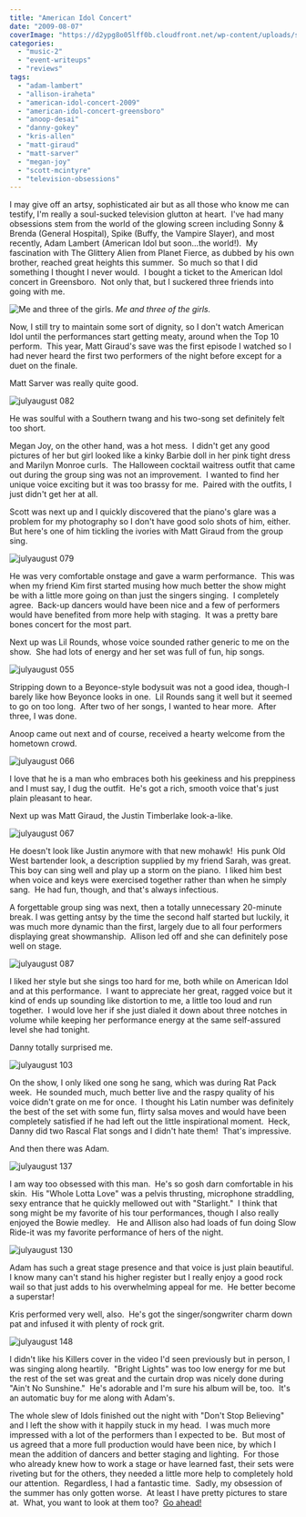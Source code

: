 ```yaml
---
title: "American Idol Concert"
date: "2009-08-07"
coverImage: "https://d2ypg8o05lff0b.cloudfront.net/wp-content/uploads/sites/3/2009/08/julyaugust-137.jpg"
categories:
  - "music-2"
  - "event-writeups"
  - "reviews"
tags:
  - "adam-lambert"
  - "allison-iraheta"
  - "american-idol-concert-2009"
  - "american-idol-concert-greensboro"
  - "anoop-desai"
  - "danny-gokey"
  - "kris-allen"
  - "matt-giraud"
  - "matt-sarver"
  - "megan-joy"
  - "scott-mcintyre"
  - "television-obsessions"
---
```


I may give off an artsy, sophisticated air but as all those who know me can testify, I'm really a soul-sucked television glutton at heart.  I've had many obsessions stem from the world of the glowing screen including Sonny & Brenda (General Hospital), Spike (Buffy, the Vampire Slayer), and most recently, Adam Lambert (American Idol but soon...the world!).  My fascination with The Glittery Alien from Planet Fierce, as dubbed by his own brother, reached great heights this summer.  So much so that I did something I thought I never would.  I bought a ticket to the American Idol concert in Greensboro.  Not only that, but I suckered three friends into going with me.

<div class="caption">

![Me and three of the girls.](https://d2ypg8o05lff0b.cloudfront.net/wp-content/uploads/sites/3/2009/08/julyaugust-037.jpg) *Me and three of the girls.* </div>

Now, I still try to maintain some sort of dignity, so I don't watch American Idol until the performances start getting meaty, around when the Top 10 perform.  This year, Matt Giraud's save was the first episode I watched so I had never heard the first two performers of the night before except for a duet on the finale.

<!--more-->

Matt Sarver was really quite good.

![julyaugust 082](https://d2ypg8o05lff0b.cloudfront.net/wp-content/uploads/sites/3/2009/08/julyaugust-082.jpg)

He was soulful with a Southern twang and his two-song set definitely felt too short.

Megan Joy, on the other hand, was a hot mess.  I didn't get any good pictures of her but girl looked like a kinky Barbie doll in her pink tight dress and Marilyn Monroe curls.  The Halloween cocktail waitress outfit that came out during the group sing was not an improvement.  I wanted to find her unique voice exciting but it was too brassy for me.  Paired with the outfits, I just didn't get her at all.

Scott was next up and I quickly discovered that the piano's glare was a problem for my photography so I don't have good solo shots of him, either. But here's one of him tickling the ivories with Matt Giraud from the group sing.

![julyaugust 079](https://d2ypg8o05lff0b.cloudfront.net/wp-content/uploads/sites/3/2009/08/julyaugust-079.jpg)

He was very comfortable onstage and gave a warm performance.  This was when my friend Kim first started musing how much better the show might be with a little more going on than just the singers singing.  I completely agree.  Back-up dancers would have been nice and a few of performers would have benefited from more help with staging.  It was a pretty bare bones concert for the most part.

Next up was Lil Rounds, whose voice sounded rather generic to me on the show.  She had lots of energy and her set was full of fun, hip songs.

![julyaugust 055](https://d2ypg8o05lff0b.cloudfront.net/wp-content/uploads/sites/3/2009/08/julyaugust-055.jpg)

Stripping down to a Beyonce-style bodysuit was not a good idea, though-I barely like how Beyonce looks in one.  Lil Rounds sang it well but it seemed to go on too long.  After two of her songs, I wanted to hear more.  After three, I was done.

Anoop came out next and of course, received a hearty welcome from the hometown crowd.

![julyaugust 066](https://d2ypg8o05lff0b.cloudfront.net/wp-content/uploads/sites/3/2009/08/julyaugust-066.jpg)

I love that he is a man who embraces both his geekiness and his preppiness and I must say, I dug the outfit.  He's got a rich, smooth voice that's just plain pleasant to hear.

Next up was Matt Giraud, the Justin Timberlake look-a-like.

![julyaugust 067](https://d2ypg8o05lff0b.cloudfront.net/wp-content/uploads/sites/3/2009/08/julyaugust-067.jpg)

He doesn't look like Justin anymore with that new mohawk!  His punk Old West bartender look, a description supplied by my friend Sarah, was great.  This boy can sing well and play up a storm on the piano.  I liked him best when voice and keys were exercised together rather than when he simply sang.  He had fun, though, and that's always infectious.

A forgettable group sing was next, then a totally unnecessary 20-minute break. I was getting antsy by the time the second half started but luckily, it was much more dynamic than the first, largely due to all four performers displaying great showmanship.  Allison led off and she can definitely pose well on stage.

![julyaugust 087](https://d2ypg8o05lff0b.cloudfront.net/wp-content/uploads/sites/3/2009/08/julyaugust-087.jpg)

I liked her style but she sings too hard for me, both while on American Idol and at this performance.  I want to appreciate her great, ragged voice but it kind of ends up sounding like distortion to me, a little too loud and run together.  I would love her if she just dialed it down about three notches in volume while keeping her performance energy at the same self-assured level she had tonight.

Danny totally surprised me.

![julyaugust 103](https://d2ypg8o05lff0b.cloudfront.net/wp-content/uploads/sites/3/2009/08/julyaugust-103.jpg)

On the show, I only liked one song he sang, which was during Rat Pack week.  He sounded much, much better live and the raspy quality of his voice didn't grate on me for once.  I thought his Latin number was definitely the best of the set with some fun, flirty salsa moves and would have been completely satisfied if he had left out the little inspirational moment.  Heck, Danny did two Rascal Flat songs and I didn't hate them!  That's impressive.

And then there was Adam.

![julyaugust 137](https://d2ypg8o05lff0b.cloudfront.net/wp-content/uploads/sites/3/2009/08/julyaugust-137.jpg)

I am way too obsessed with this man.  He's so gosh darn comfortable in his skin.  His "Whole Lotta Love" was a pelvis thrusting, microphone straddling, sexy entrance that he quickly mellowed out with "Starlight."  I think that song might be my favorite of his tour performances, though I also really enjoyed the Bowie medley.   He and Allison also had loads of fun doing Slow Ride-it was my favorite performance of hers of the night.

![julyaugust 130](https://d2ypg8o05lff0b.cloudfront.net/wp-content/uploads/sites/3/2009/08/julyaugust-130.jpg)

Adam has such a great stage presence and that voice is just plain beautiful.  I know many can't stand his higher register but I really enjoy a good rock wail so that just adds to his overwhelming appeal for me.  He better become a superstar!

Kris performed very well, also.  He's got the singer/songwriter charm down pat and infused it with plenty of rock grit.

![julyaugust 148](https://d2ypg8o05lff0b.cloudfront.net/wp-content/uploads/sites/3/2009/08/julyaugust-148.jpg)

I didn't like his Killers cover in the video I'd seen previously but in person, I was singing along heartily.  "Bright Lights" was too low energy for me but the rest of the set was great and the curtain drop was nicely done during "Ain't No Sunshine."  He's adorable and I'm sure his album will be, too.  It's an automatic buy for me along with Adam's.

The whole slew of Idols finished out the night with "Don't Stop Believing" and I left the show with it happily stuck in my head.  I was much more impressed with a lot of the performers than I expected to be.  But most of us agreed that a more full production would have been nice, by which I mean the addition of dancers and better staging and lighting.  For those who already knew how to work a stage or have learned fast, their sets were riveting but for the others, they needed a little more help to completely hold our attention.  Regardless, I had a fantastic time.  Sadly, my obsession of the summer has only gotten worse.  At least I have pretty pictures to stare at.  What, you want to look at them too?  [Go ahead!](https://www.facebook.com/media/set/?set=a.106708104606.97410.567409606&type=1&l=ff6046f5fc)
